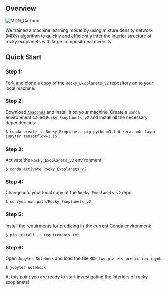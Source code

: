 ## Overview

![MDN_Cartoon](https://user-images.githubusercontent.com/16644993/196080290-b73adcc4-c65b-4a57-91b9-5dc08a903d00.jpg)

We trained a machine learning model by using mixture density network (MDN) algorithm to quickly and eﬃciently infer the interior structure of rocky exoplanets with large compositional diversity.

## Quick Start
### Step 1:
[Fork and clone](https://help.github.com/articles/fork-a-repo) a copy of the `Rocky_Exoplanets_v2` repository on to your local machine.

### Step 2:
Download [`Anaconda`](https://www.anaconda.com/products/individual#Downloads) and install it on your machine.
Create a `conda` environment called `Rocky_Exoplanets_v2` and install all the necessary dependencies:

    $ conda create -n Rocky_Exoplanets pip python=3.7.6 keras-mdn-layer jupyter tensorflow=1.15
    
### Step 3:
Activate the `Rocky_Exoplanets_v2` environment:

    $ conda activate Rocky_Exoplanets_v2

### Step 4:
Change into your local copy of the `Rocky_Exoplanets_v2` repo:

    $ cd /you own path/Rocky_Exoplanets_v2

### Step 5:
Install the requirments for predicing in the current Conda environment:

    $ pip install -r requirements.txt

### Step 6:
Open `Jupyter Notebook` and load the file `MDN_two_planets_prediction.ipynb`:

    $ jupyter notebook

At this point you are ready to start investigating the interiors of rocky exoplanets!
